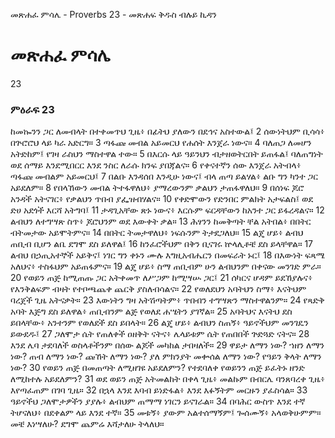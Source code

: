 ﻿
 መጽሐፈ ምሳሌ - Proverbs 23 - መጽሐፍ ቅዱስ ብሉይ ኪዳን
# መጽሐፈ ምሳሌ
23
### ምዕራፍ 23
 ከመኰንን ጋር ለመብላት በተቀመጥህ ጊዜ፥ በፊትህ ያለውን በደኅና አስተውል፤
2  ሰውነትህም ቢሳሳ፥ በጕሮሮህ ላይ ካራ አድርግ።
3  ጣፋጩ መብል አይመርህ የሐሰት እንጀራ ነውና።
4  ባለጠጋ ለመሆን አትድከም፤ የገዛ ራስህን ማስተዋል ተው።
5  በእርሱ ላይ ዓይንህን ብታዘወትርበት ይጠፋል፤ ባለጠግነት ወደ ሰማይ እንደሚበርር እንደ ንስር ለራሱ ክንፍ ያበጃልና።
6  የቀናተኛን ሰው እንጀራ አትብላ፥ ጣፋጩ መብልም አይመርህ፤
7  በልቡ እንዳሰበ እንዲሁ ነውና፤ ብላ ጠጣ ይልሃል፥ ልቡ ግን ካንተ ጋር አይደለም።
8  የበላኸውን መብል ትተፋዋለህ፥ ያማረውንም ቃልህን ታጠፋዋለህ።
9  በሰነፍ ጆሮ አንዳች አትናገር፥ የቃልህን ጥበብ ያፌዝብሃልና።
10  የቀድሞውን የድንበር ምልክት አታፍልስ፤ ወደ ድሀ አደጎች እርሻ አትግባ፤
11  ታዳጊአቸው ጽኑ ነውና፥ እርሱም ፍርዳቸውን ከአንተ ጋር ይፋረዳልና።
12  ልብህን ለተግሣጽ ስጥ፥ ጆሮህንም ወደ እውቀት ቃል።
13  ሕፃንን ከመቅጣት ቸል አትበል፥ በበትር ብትመታው አይሞትምና።
14  በበትር ትመታዋለህ፥ ነፍሱንም ትታደጋለህ።
15  ልጄ ሆይ፥ ልብህ ጠቢብ ቢሆን ልቤ ደግሞ ደስ ይለዋል፤
16  ከንፈሮችህም በቅን ቢናገሩ ኵላሊቶቼ ደስ ይላቸዋል።
17  ልብህ በኃጢአተኞች አይቅና፤ ነገር ግን ቀኑን ሙሉ እግዚአብሔርን በመፍራት ኑር፤
18  በእውነት ፍጻሜ አለህና፥ ተስፋህም አይጠፋምና።
19  ልጄ ሆይ፥ ስማ ጠቢብም ሁን ልብህንም በቀናው መንገድ ምራ።
20  የወይን ጠጅ ከሚጠጡ ጋር አትቀመጥ ለሥጋም ከሚሣሡ ጋር፤
21  ሰካርና ሆዳም ይደኸያሉና፥ የእንቅልፍም ብዛት የተቦጫጨቀ ጨርቅ ያስለብሳልና።
22  የወለደህን አባትህን ስማ፥ እናትህም ባረጀች ጊዜ አትናቃት።
23  እውነትን ግዛ አትሽጣትም፥ ጥበብን ተግሣጽን ማስተዋልንም።
24  የጻድቅ አባት እጅግ ደስ ይለዋል፥ ጠቢብንም ልጅ የወለደ ሐሤትን ያገኛል።
25  አባትህና እናትህ ደስ ይበላቸው፥ አንተንም የወለደች ደስ ይበላት።
26  ልጄ ሆይ፥ ልብህን ስጠኝ፥ ዓይኖችህም መንገዴን ይውደዱ፤
27  ጋለሞታ ሴት የጠለቀች ዐዘቅት ናትና፥ ሌላይቱም ሴት የጠበበች ጕድጓድ ናትና።
28  እንደ ሌባ ታደባለች ወስላቶችንም በሰው ልጆች መካከል ታበዛለች።
29  ዋይታ ለማን ነው? ኀዘን ለማን ነው? ጠብ ለማን ነው? ጩኸት ለማን ነው? ያለ ምክንያት መቍሰል ለማን ነው? የዓይን ቅላት ለማን ነው?
30  የወይን ጠጅ በመጠጣት ለሚዘገዩ አይደለምን? የተደባለቀ የወይንን ጠጅ ይፈትኑ ዘንድ ለሚከተሉ አይደለምን?
31  ወደ ወይን ጠጅ አትመልከት በቀላ ጊዜ፥ መልኩም በብርሌ ባንጸባረቀ ጊዜ፥ እየጣፈጠም በገባ ጊዜ።
32  በኋላ እንደ እባብ ይነድፋል፥ እንደ እፉኝትም መርዙን ያፈስሳል።
33  ዓይኖችህ ጋለሞታዎችን ያያሉ፥ ልብህም ጠማማ ነገርን ይናገራል።
34  በባሕር ውስጥ እንደ ተኛ ትሆናለህ፥ በደቀልም ላይ እንደ ተኛ።
35  መቱኝ፥ ያውም አልተሰማኝም፤ ጐሰሙኝ፥ አላወቅሁምም። መቼ እነሣለሁ? ደግሞ ጨምሬ እሻታለሁ ትላለህ። 
